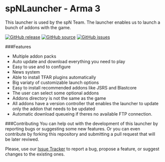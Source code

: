 # spNLauncher - Arma 3

This launcher is used by the spN Team. The launcher enables us to launch a bunch of addons with the game.

[![GitHub release](https://img.shields.io/github/release/serialtasted/spNLauncher.svg?label=Download&color=blue)](https://github.com/serialtasted/spNLauncher/releases)
[![GitHub source](https://img.shields.io/badge/Source-Download%20ZIP-orange.svg)](https://github.com/serialtasted/spNLauncher/archive/master.zip)
[![GitHub issues](https://img.shields.io/github/issues/serialtasted/spNLauncher.svg?label=Issues)](https://github.com/serialtasted/spNLauncher/issues)

###Features
* Multiple addon packs
* Auto update and download everything you need to play
* Easy to use and to configure
* News system
* Able to install TFAR plugins automatically
* Big variaty of customizable launch options
* Easy to install recommended addons like JSRS and Blastcore
* The user can select some optional addons
* Addons directory is not the same as the game
* All addons have a version controller that enables the launcher to update only the addon that needs to be updated
* Automatic download queueing if theres no available FTP connection.

###Contributing
You can help out with the development of this launcher by reporting bugs or suggesting some new features. Or you can even contribute by forking this repository and submitting a pull request that will be later reviwed.

Please, use our [Issue Tracker](https://github.com/serialtasted/spNLauncher/issues) to report a bug, propose a feature, or suggest changes to the existing ones.

